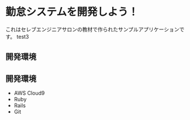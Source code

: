 # 勤怠システムを開発しよう！

これはセレブエンジニアサロンの教材で作られたサンプルアプリケーションです。
test3
## 開発環境


## 開発環境


* AWS Cloud9
* Ruby
* Rails
* Git
